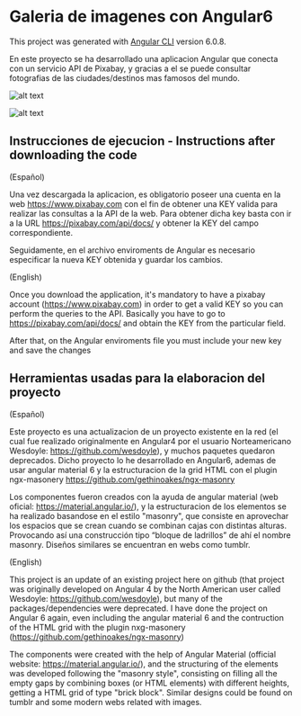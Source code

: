 # Galeria de imagenes con Angular6

This project was generated with [Angular CLI](https://github.com/angular/angular-cli) version 6.0.8.

En este proyecto se ha desarrollado una aplicacion Angular que conecta con un servicio API de Pixabay, y gracias a el se puede consultar fotografias de las ciudades/destinos mas famosos del mundo.

![alt text](https://user-images.githubusercontent.com/40801686/42292891-34caec2e-7fd6-11e8-9712-b8bc0bb8f778.png)


![alt text](https://user-images.githubusercontent.com/40801686/42293037-4cc841fe-7fd7-11e8-9d8c-0eafb38ec21e.png)


 ## Instrucciones de ejecucion - Instructions after downloading the code
 
 (Español)
 
 Una vez descargada la aplicacion, es obligatorio poseer una cuenta en la web https://www.pixabay.com con el fin de obtener una KEY valida para realizar las consultas a la API de la web. Para obtener dicha key basta con ir a la URL https://pixabay.com/api/docs/ y obtener la KEY del campo correspondiente.
 
 Seguidamente, en el archivo enviroments de Angular es necesario especificar la nueva KEY obtenida y guardar los cambios.
 
 (English)
 
 Once you download the application, it's mandatory to have a pixabay account (https://www.pixabay.com) in order to get a valid KEY so you can perform the queries to the API. Basically you have to go to https://pixabay.com/api/docs/ and obtain the KEY from the particular field.
 
 After that, on the Angular enviroments file you must include your new key and save the changes
 

## Herramientas usadas para la elaboracion del proyecto

(Español)

Este proyecto es una actualizacion de un proyecto existente en la red (el cual fue realizado originalmente en Angular4 por el usuario Norteamericano Wesdoyle: https://github.com/wesdoyle), y muchos paquetes quedaron deprecados. Dicho proyecto lo he desarrollado en Angular6, ademas de usar angular material 6 y la estructuracion de la grid HTML con el plugin ngx-masonery https://github.com/gethinoakes/ngx-masonry

Los componentes fueron creados con la ayuda de angular material (web oficial: https://material.angular.io/), y la estructuracion de los elementos se ha realizado basandose en el estilo "masonry", que consiste en aprovechar los espacios que se crean cuando se combinan cajas con distintas alturas. Provocando así una construcción tipo “bloque de ladrillos” de ahí el nombre masonry. Diseños similares se encuentran en webs como tumblr.

(English)

This project is an update of an existing project here on github (that project was originally developed on Angular 4 by the North American user called Wesdoyle: https://github.com/wesdoyle), but many of the packages/dependencies were deprecated. I have done the project on Angular 6 again, even including the angular material 6 and the contruction of the HTML grid with the plugin nxg-masonery (https://github.com/gethinoakes/ngx-masonry)

The components were created with the help of Angular Material (official website: https://material.angular.io/), and the structuring of the elements was developed following the "masonry style", consisting on filling all the empty gaps by combining boxes (or HTML elements) with different heights, getting a HTML grid of type "brick block". Similar designs could be found on tumblr and some modern webs related with images.

